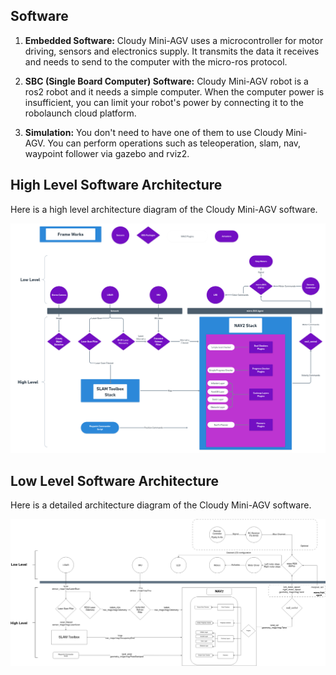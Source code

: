 

## Software
<style>
a:link { text-decoration: none; }
a:visited { text-decoration: none; }
a:hover { text-decoration: none; }
a:active { text-decoration: none; }
</style>
1. [**Embedded Software:**](/mini-agv/software/embedded/) 
Cloudy Mini-AGV uses a microcontroller for motor driving, sensors and electronics supply. It transmits the data it receives and needs to send to the computer with the micro-ros protocol.

2. [**SBC (Single Board Computer) Software:**](/mini-agv/software/sbcSoftware/)
Cloudy Mini-AGV robot is a ros2 robot and it needs a simple computer. When the computer power is insufficient, you can limit your robot's power by connecting it to the robolaunch cloud platform.
3. [**Simulation:**](/mini-agv/software/simulation/)
You don't need to have one of them to use Cloudy Mini-AGV. You can perform operations such as teleoperation, slam, nav, waypoint follower via gazebo and rviz2.

## High Level Software Architecture
Here is a high level architecture diagram of the Cloudy Mini-AGV software. 

<img src="https://raw.githubusercontent.com/robolaunch/trademark/main/repository-media/cloudy/images/software_block_diagram.png?raw=true">

## Low Level Software Architecture
Here is a detailed architecture diagram of the Cloudy Mini-AGV software. 

<img src="https://raw.githubusercontent.com/robolaunch/trademark/main/repository-media/cloudy/images/DetailedSoftwareDiagram.drawio.png?raw=true">
